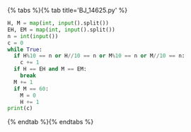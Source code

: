 {% tabs %}{% tab title='BJ_14625.py' %}

```py
H, M = map(int, input().split())
EH, EM = map(int, input().split())
n = int(input())
c = 0
while True:
  if H%10 == n or H//10 == n or M%10 == n or M//10 == n:
    c += 1
  if H == EH and M == EM:
    break
  M += 1
  if M == 60:
    M = 0
    H += 1
print(c)
```

{% endtab %}{% endtabs %}
